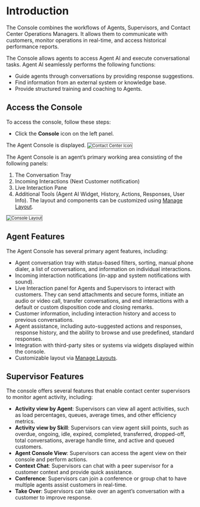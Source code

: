 # Introduction

The Console combines the workflows of Agents, Supervisors, and Contact Center Operations Managers. It allows them to communicate with customers, monitor operations in real-time, and access historical performance reports.

The Console allows agents to access Agent AI and execute conversational tasks. Agent AI seamlessly performs the following functions:

* Guide agents through conversations by providing response suggestions.
* Find information from an external system or knowledge base.
* Provide structured training and coaching to Agents.

## Access the Console

To access the console, follow these steps:

* Click the **Console** icon on the left panel.

The Agent Console is displayed.
<img src="../images/contact-center-icon.png" alt="Contact Center Icon" title="Contact Center Icon" style="border: 1px solid gray; zoom:80%;">

The Agent Console is an agent’s primary working area consisting of the following panels:

1. The Conversation Tray
2. Incoming Interactions (Next Customer notification)
3. Live Interaction Pane
4. Additional Tools (Agent AI Widget, History, Actions, Responses, User Info). The layout and components can be customized using [Manage Layout](../manage-layout/manage-layout.md).
<img src="../images/console-layout.png" alt="Console Layout" title="Console Layout" style="border: 1px solid gray; zoom:80%;">

## Agent Features

The Agent Console has several primary agent features, including:

* Agent conversation tray with status-based filters, sorting, manual phone dialer, a list of conversations, and information on individual interactions.
* Incoming interaction notifications (in-app and system notifications with sound).
* Live Interaction panel for Agents and Supervisors to interact with customers. They can send attachments and secure forms, initiate an audio or video call, transfer conversations, and end interactions with a default or custom disposition code and closing remarks.
* Customer information, including interaction history and access to previous conversations.
* Agent assistance, including auto-suggested actions and responses, response history, and the ability to browse and use predefined, standard responses.
* Integration with third-party sites or systems via widgets displayed within the console.
* Customizable layout via [Manage Layouts](../manage-layout/manage-layout.md).

## Supervisor Features

The console offers several features that enable contact center supervisors to monitor agent activity, including:

* **Activity view by Agent**: Supervisors can view all agent activities, such as load percentages, queues, average times, and other efficiency metrics.
* **Activity view by Skill**: Supervisors can view agent skill points, such as overdue, ongoing, idle, expired, completed, transferred, dropped-off, total conversations, average handle time, and active and queued customers.
* **Agent Console View**: Supervisors can access the agent view on their console and perform actions.
* **Context Chat**: Supervisors can chat with a peer supervisor for a customer context and provide quick assistance.
* **Conference**: Supervisors can join a conference or group chat to have multiple agents assist customers in real-time.
* **Take Over**: Supervisors can take over an agent’s conversation with a customer to improve response.